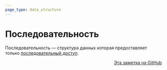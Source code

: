 ```yaml
---
page_type: data_structure
---
```


# Последовательность

Последовательность — структура данных которая предоставляет только [последовательный доступ](20221122205522.md).




<p v-pre style="text-align: right">
  <a href="https://github.com/Kverde/algorithms/blob/main/source/20221122210227.md">
  Эта заметка на GitHub
  </a>
</p>

